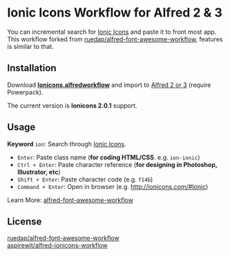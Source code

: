 # Ionic Icons Workflow for Alfred 2 & 3

You can incremental search for [Ionic Icons](http://ionicons.com/) and paste it to front most app.
This workflow forked from [ruedap/alfred-font-awesome-workflow](https://github.com/ruedap/alfred-font-awesome-workflow/), features is similar to that.


## Installation

Download **[Ionicons.alfredworkflow](https://github.com/aspirewit/alfred-ionicons-workflow/raw/master/Ionicons.alfredworkflow)** and import to [Alfred 2 or 3](http://www.alfredapp.com/) (require Powerpack).

The current version is **Ionicons 2.0.1** support.


## Usage

**Keyword** `ion`: Search through [Ionic Icons](http://ionicons.com/).

* `Enter`: Paste class name (**for coding HTML/CSS**. e.g. `ion-ionic`)
* `Ctrl + Enter`: Paste character reference (**for designing in Photoshop, Illustrator, etc**)
* `Shift + Enter`: Paste character code (e.g. `f14b`)
* `Command + Enter`: Open in browser (e.g. <http://ionicons.com/#Ionic>)

Learn More: [alfred-font-awesome-workflow](https://github.com/ruedap/alfred-font-awesome-workflow/blob/master/README.md)


## License
[ruedap/alfred-font-awesome-workflow](https://ruedap.mit-license.org/2015)  
[aspirewit/alfred-ionicons-workflow](https://github.com/aspirewit/alfred-ionicons-workflow/blob/master/LICENSE)
